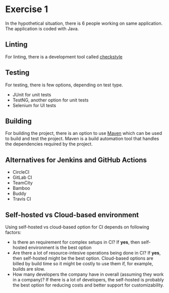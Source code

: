 # Exercise 1

In the hypothetical situation, there is 6 people working on same application. The application is coded with Java. 

## Linting
For linting, there is a development tool called [checkstyle](https://checkstyle.org/)

## Testing
For testing, there is few options, depending on test type.

- JUnit for unit tests
- TestNG, another option for unit tests
- Selenium for UI tests

## Building
For building the project, there is an option to use [Maven](https://docs.github.com/en/actions/guides/building-and-testing-java-with-maven) which can be used to build and test the project. Maven is a build automation tool that handles the dependencies required by the project.

## Alternatives for Jenkins and GitHub Actions
- CircleCI
- GitLab CI
- TeamCity
- Bamboo
- Buddy
- Travis CI

## Self-hosted vs Cloud-based environment

Using self-hosted vs cloud-based option for CI depends on following factors:
- Is there an requirement for complex setups in CI? If **yes**, then self-hosted environment is the best option
- Are there a lot of resource-intesive operations being done in CI? If **yes**, then self-hosted might be the best option. Cloud-based options are billed by build time so it might be costly to use them if, for example, builds are slow.
- How many developers the company have in overall (assuming they work in a company)? If there is a lot of developers, the self-hosted is probably the best option for reducing costs and better support for customizability.
